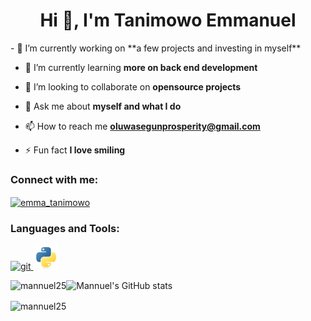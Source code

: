 <h1 align="center">Hi 👋, I'm Tanimowo Emmanuel</h1>
- 🔭 I’m currently working on **a few projects and investing in myself**

- 🌱 I’m currently learning **more on back end development**

- 👯 I’m looking to collaborate on **opensource projects**

- 💬 Ask me about **myself and what I do**

- 📫 How to reach me **oluwasegunprosperity@gmail.com**

- ⚡ Fun fact **I love smiling**

<h3 align="left">Connect with me:</h3>
<p align="left">
<a href="https://twitter.com/emma_tanimowo" target="blank"><img align="center" src="https://raw.githubusercontent.com/rahuldkjain/github-profile-readme-generator/master/src/images/icons/Social/twitter.svg" alt="emma_tanimowo" height="30" width="40" /></a>
</p>

<h3 align="left">Languages and Tools:</h3>
<p align="left"> <a href="https://git-scm.com/" target="_blank"> <img src="https://www.vectorlogo.zone/logos/git-scm/git-scm-icon.svg" alt="git" width="40" height="40"/> </a> <a href="https://www.python.org" target="_blank"> <img src="https://raw.githubusercontent.com/devicons/devicon/master/icons/python/python-original.svg" alt="python" width="40" height="40"/> </a> </p>

<p><img align="left" src="https://github-readme-stats.vercel.app/api/top-langs?username=mannuel25&show_icons=true&locale=en&layout=compact" alt="mannuel25" /></p>

![Mannuel's GitHub stats](https://github-readme-stats.vercel.app/api?username=Mannuel25&show_icons=true&theme=merko)

<p><img align="center" src="https://github-readme-streak-stats.herokuapp.com/?user=mannuel25&" alt="mannuel25" /></p>



